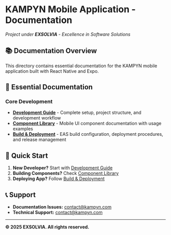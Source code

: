 # KAMPYN Mobile Application - Documentation

*Project under **EXSOLVIA** - Excellence in Software Solutions*

## 📚 Documentation Overview

This directory contains essential documentation for the KAMPYN mobile application built with React Native and Expo.

## 📖 Essential Documentation

### Core Development
- **[Development Guide](./DEVELOPMENT_GUIDE.md)** - Complete setup, project structure, and development workflow
- **[Component Library](./COMPONENT_LIBRARY.md)** - Mobile UI component documentation with usage examples
- **[Build & Deployment](./BUILD_DEPLOYMENT.md)** - EAS build configuration, deployment procedures, and release management

## 🚀 Quick Start

1. **New Developer?** Start with [Development Guide](./DEVELOPMENT_GUIDE.md)
2. **Building Components?** Check [Component Library](./COMPONENT_LIBRARY.md)
3. **Deploying App?** Follow [Build & Deployment](./BUILD_DEPLOYMENT.md)

## 📞 Support

- **Documentation Issues:** [contact@kampyn.com](mailto:contact@kampyn.com)
- **Technical Support:** [contact@kampyn.com](mailto:contact@kampyn.com)

---

**© 2025 EXSOLVIA. All rights reserved.**
